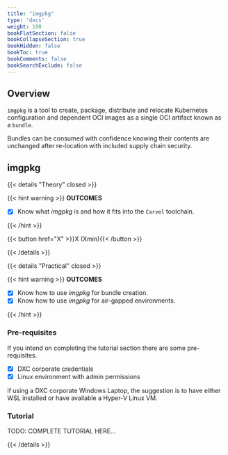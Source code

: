 ```yaml
---
title: "imgpkg"
type: 'docs'
weight: 100
bookFlatSection: false
bookCollapseSection: true
bookHidden: false
bookToc: true
bookComments: false
bookSearchExclude: false
---
```


## Overview

`imgpkg` is a tool to create, package, distribute and relocate Kubernetes configuration and dependent OCI images as a single OCI artifact known as a `bundle`.

Bundles can be consumed with confidence knowing their contents are unchanged after re-location with included supply chain security.

## imgpkg

{{< details "Theory" closed >}}

{{< hint warning >}}
**OUTCOMES**

- [x] Know what _imgpkg_ is and how it fits into the `Carvel` toolchain.

{{< /hint >}}

{{< button href="X" >}}X (Xmin){{< /button >}}

{{< /details >}}

{{< details "Practical" closed >}}

{{< hint warning >}}
**OUTCOMES**

- [x] Know how to use _imgpkg_ for bundle creation.
- [x] Know how to use _imgpkg_ for air-gapped environments.

{{< /hint >}}

### Pre-requisites

If you intend on completing the tutorial section there are some pre-requisites.

- [x] DXC corporate credentials
- [x] Linux environment with admin permissions

if using a DXC corporate Windows Laptop, the suggestion is to have either WSL installed or have available a Hyper-V Linux VM.

### Tutorial

TODO: COMPLETE TUTORIAL HERE...

{{< /details >}}
